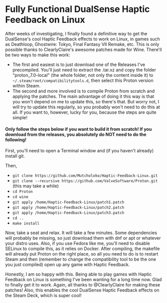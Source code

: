 # Fully Functional DualSense Haptic Feedback on Linux

After weeks of investigating, I finally found a definitive way to get the DualSense's cool Haptic Feedback effects to work on Linux, in games such as Deathloop, Ghostwire: Tokyo, Final Fantasy VII Remake, etc. This is only possible thanks to ClearlyClaire's awesome patches made for Wine.
There'll be two ways to make this work: 
- The first and easiest is to just download one of the Releases I've precompiled. You'll just need to extract the .tar.xz and copy the folder "proton_7.0-local" (the whole folder, not only the content inside it) to ```~/.steam/root/compatibilitytools.d```, then select this Proton version within Steam.
- The second and more involved is to compile Proton from scratch and applying the patches. The main advantage of doing it this way is that you won't depend on me to update this, so there's that. But worry not, I will try to update this regularly, so you probably won't need to do this at all. If you want to, however, lucky for you, because the steps are quite simple!

#### Only follow the steps below if you want to build it from scratch! If you download from the releases, you absolutely do NOT need to do the following!
First, you'll need to open a Terminal window and (if you haven't already) install git.

Then,

- ``` git clone https://github.com/Mutcholoko/Haptic-Feedback-Linux.git ```
- ``` git clone --recursive https://github.com/ValveSoftware/Proton.git ``` (this may take a while)
- ``` cd Proton ```
- ``` cd wine ```
- ```git apply /home/Haptic-Feedback-Linux/patch1.patch ```
- ```git apply /home/Haptic-Feedback-Linux/patch2.patch ```
- ```git apply /home/Haptic-Feedback-Linux/patch3.patch ```
- ```cd .. ```
- ``` make install ```

Now, take a seat and relax. It will take a few minutes. Some dependencies will probably be missing, so just download them with dnf or apt or whatever your distro uses. Also, if you use Fedora like me, you'll need to disable SELinux to compile this, as it relies on Docker.
After compiling, the makefile will already put Proton on the right place, so all you need to do is to restart Steam and then (remember to change the compatibility tool to be the one you just compiled) open up any game with Haptic Feedback.

Honestly, I am so happy with this. Being able to play games with Haptic Feedback on Linux is something I've been wanting for a long time now. Glad to finally get it to work. Again, all thanks to @ClearlyClaire for making these patches!
Also, this enables the cool DualSense Haptic Feedback effects on the Steam Deck, which is super cool!
